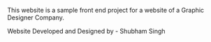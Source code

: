 This website is a sample front end project for a website of a Graphic Designer Company.

Website Developed and Designed by - Shubham Singh
